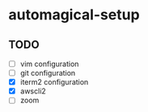 # automagical-setup

## TODO
- [ ] vim configuration
- [ ] git configuration
- [x] iterm2 configuration
- [x] awscli2
- [ ] zoom
